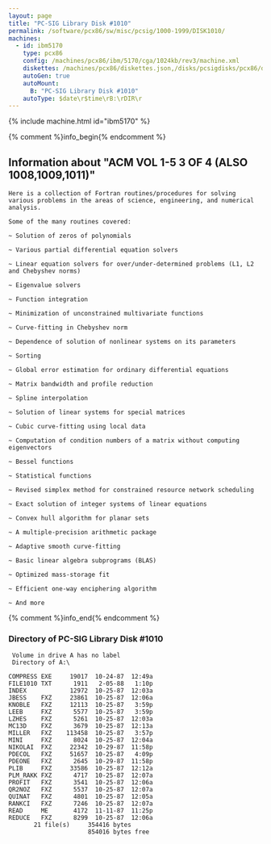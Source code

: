 ```yaml
---
layout: page
title: "PC-SIG Library Disk #1010"
permalink: /software/pcx86/sw/misc/pcsig/1000-1999/DISK1010/
machines:
  - id: ibm5170
    type: pcx86
    config: /machines/pcx86/ibm/5170/cga/1024kb/rev3/machine.xml
    diskettes: /machines/pcx86/diskettes.json,/disks/pcsigdisks/pcx86/diskettes.json
    autoGen: true
    autoMount:
      B: "PC-SIG Library Disk #1010"
    autoType: $date\r$time\rB:\rDIR\r
---
```


{% include machine.html id="ibm5170" %}

{% comment %}info_begin{% endcomment %}

## Information about "ACM VOL 1-5 3 OF 4 (ALSO 1008,1009,1011)"

    Here is a collection of Fortran routines/procedures for solving
    various problems in the areas of science, engineering, and numerical
    analysis.
    
    Some of the many routines covered:
    
    ~ Solution of zeros of polynomials
    
    ~ Various partial differential equation solvers
    
    ~ Linear equation solvers for over/under-determined problems (L1, L2
    and Chebyshev norms)
    
    ~ Eigenvalue solvers
    
    ~ Function integration
    
    ~ Minimization of unconstrained multivariate functions
    
    ~ Curve-fitting in Chebyshev norm
    
    ~ Dependence of solution of nonlinear systems on its parameters
    
    ~ Sorting
    
    ~ Global error estimation for ordinary differential equations
    
    ~ Matrix bandwidth and profile reduction
    
    ~ Spline interpolation
    
    ~ Solution of linear systems for special matrices
    
    ~ Cubic curve-fitting using local data
    
    ~ Computation of condition numbers of a matrix without computing
    eigenvectors
    
    ~ Bessel functions
    
    ~ Statistical functions
    
    ~ Revised simplex method for constrained resource network scheduling
    
    ~ Exact solution of integer systems of linear equations
    
    ~ Convex hull algorithm for planar sets
    
    ~ A multiple-precision arithmetic package
    
    ~ Adaptive smooth curve-fitting
    
    ~ Basic linear algebra subprograms (BLAS)
    
    ~ Optimized mass-storage fit
    
    ~ Efficient one-way enciphering algorithm
    
    ~ And more
{% comment %}info_end{% endcomment %}


### Directory of PC-SIG Library Disk #1010

     Volume in drive A has no label
     Directory of A:\

    COMPRESS EXE     19017  10-24-87  12:49a
    FILE1010 TXT      1911   2-05-88   1:10p
    INDEX            12972  10-25-87  12:03a
    JBESS    FXZ     23861  10-25-87  12:06a
    KNOBLE   FXZ     12113  10-25-87   3:59p
    LEEB     FXZ      5577  10-25-87   3:59p
    LZHES    FXZ      5261  10-25-87  12:03a
    MC13D    FXZ      3679  10-25-87  12:13a
    MILLER   FXZ    113458  10-25-87   3:57p
    MINI     FXZ      8024  10-25-87  12:04a
    NIKOLAI  FXZ     22342  10-29-87  11:58p
    PDECOL   FXZ     51657  10-25-87   4:09p
    PDEONE   FXZ      2645  10-29-87  11:58p
    PLIB     FXZ     33586  10-25-87  12:12a
    PLM_RAKK FXZ      4717  10-25-87  12:07a
    PROFIT   FXZ      3541  10-25-87  12:06a
    QR2NOZ   FXZ      5537  10-25-87  12:07a
    QUINAT   FXZ      4801  10-25-87  12:05a
    RANKCI   FXZ      7246  10-25-87  12:07a
    READ     ME       4172  11-11-87  11:25p
    REDUCE   FXZ      8299  10-25-87  12:06a
           21 file(s)     354416 bytes
                          854016 bytes free

